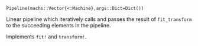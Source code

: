 ```
Pipeline(machs::Vector{<:Machine},args::Dict=Dict())
```

Linear pipeline which iteratively calls and passes the result of `fit_transform` to the succeeding elements in the pipeline.

Implements `fit!` and `transform!`.
